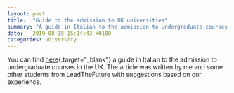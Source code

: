 ```yaml
---
layout: post
title:  "Guide to the admission to UK universities"
summary: "A guide in Italian to the admission to undergraduate courses in the UK via UCAS website"
date:   2019-08-15 15:14:43 +0100
categories: university
---
```

You can find [here](https://leadthefuture.tech/come-entrare-in-ununiversita-inglese/){:target="_blank"} a guide in Italian to the admission to undergraduate courses in the UK. The article was written by me and some other students from LeadTheFuture with suggestions based on our experience.